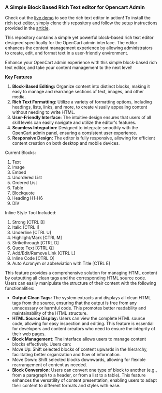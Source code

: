 <h3>A Simple Block Based Rich Text editor for Opencart Admin</h3><div>Check out the <a href="https://chiaseek.com/edmin.html" target="_self" rel="noopener">live demo</a> to see the rich text editor in action! To install the rich text editor, simply clone this repository and follow the setup instructions provided in the <a href="https://chiaseek.com/code/opencart/article/replace-existing-opencart-editor-to-new-block-based-editor/" target="_self" rel="noopener">article</a>.</div><p>This repository contains a simple yet powerful block-based rich text editor designed specifically for the OpenCart admin interface. The editor enhances the content management experience by allowing administrators to create, edit, and format text in a user-friendly environment. </p><p>Enhance your OpenCart admin experience with this simple block-based rich text editor, and take your content management to the next level!</p><div><strong>Key Features</strong></div><ol><li><strong>Block-Based Editing:</strong> Organize content into distinct blocks, making it easy to manage and rearrange sections of text, images, and other media.</li><li><strong>Rich Text Formatting:</strong> Utilize a variety of formatting options, including headings, lists, links, and more, to create visually appealing content without needing to write HTML.</li><li><strong>User-Friendly Interface:</strong> The intuitive design ensures that users of all skill levels can easily navigate and utilize the editor's features.</li><li><strong>Seamless Integration:</strong> Designed to integrate smoothly with the OpenCart admin panel, ensuring a consistent user experience.</li><li><strong>Responsive Design:</strong> The editor is fully responsive, allowing for efficient content creation on both desktop and mobile devices.</li></ol><p>Current Blocks:</p><ol><li>Text</li><li>Image</li><li>Embed</li><li>Unordered List</li><li>Ordered List</li><li>Table</li><li>Blockquote</li><li>Heading H1-H6</li><li>DIV</li></ol><p>Inline Style Tool Included:</p><ol><li>Strong [CTRL B]</li><li>Italic [CTRL I]</li><li>Underline [CTRL U]</li><li>Highlight/Mark [CTRL M]</li><li>Strikethrough [CTRL D]</li><li>Quote Text [CTRL Q]</li><li>Add/Edit/Remove Link [CTRL L]</li><li>Inline Code [CTRL O]</li><li>Auto Acronym or abbreviation with Title [CTRL E]</li></ol><p>This feature provides a comprehensive solution for managing HTML content by outputting all clean tags and the corresponding HTML source code. Users can easily manipulate the structure of their content with the following functionalities:</p><ul><li><strong>Output Clean Tags:</strong> The system extracts and displays all clean HTML tags from the source, ensuring that the output is free from any unnecessary or harmful code. This promotes better readability and maintainability of the HTML structure.</li><li><strong>HTML Source Display:</strong> Users can view the complete HTML source code, allowing for easy inspection and editing. This feature is essential for developers and content creators who need to ensure the integrity of their web pages.</li><li><strong>Block Management:</strong> The interface allows users to manage content blocks effectively. Users can:</li><li>Move Up: Shift selected blocks of content upwards in the hierarchy, facilitating better organization and flow of information.</li><li>Move Down: Shift selected blocks downwards, allowing for flexible rearrangement of content as needed.</li><li><strong>Block Conversion:</strong> Users can convert one type of block to another (e.g., from a paragraph to a header, or from a list to a table). This feature enhances the versatility of content presentation, enabling users to adapt their content to different formats and styles with ease.</li></ul>
